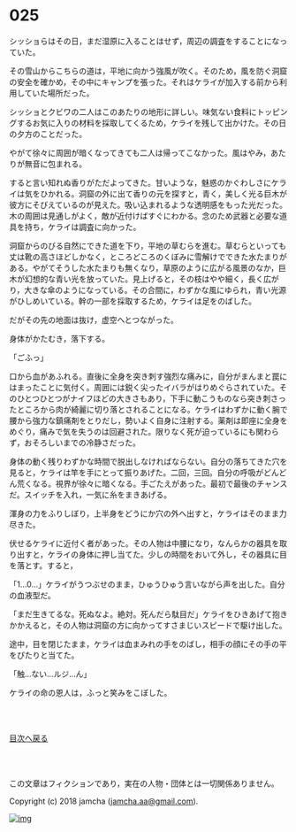 # 025

シッショらはその日，まだ湿原に入ることはせず，周辺の調査をすることになっていた。  

その雪山からこちらの道は，平地に向かう強風が吹く。そのため，風を防ぐ洞窟の安全を確かめ，その中にキャンプを張った。それはケライが加入する前から利用していた場所だった。  

シッショとクビワの二人はこのあたりの地形に詳しい。味気ない食料にトッピングするお気に入りの材料を採取してくるため，ケライを残して出かけた。その日の夕方のことだった。  

やがて徐々に周囲が暗くなってきても二人は帰ってこなかった。風はやみ，あたりが無音に包まれる。  

すると言い知れぬ香りがただよってきた。甘いような，魅惑のかぐわしさにケライは気をひかれる。洞窟の外に出て香りの元を探すと，青く，美しく光る巨木が彼方にそびえているのが見えた。吸い込まれるような透明感をもった光だった。木の周囲は見通しがよく，敵が近付けばすぐにわかる。念のため武器と必要な道具を持ち，ケライは調査に向かった。  

洞窟からのびる自然にできた道を下り，平地の草むらを進む。草むらといっても丈は靴の高さほどしかなく，ところどころのくぼみに雪解けでできた水たまりがある。やがてそうした水たまりも無くなり，草原のように広がる風景のなか，巨木が幻想的な青い光を放っていた。見上げると，その枝はやや細く，長く広がり，大きな傘のようになっている。その合間に，わずかな風にゆられ，青い光源がひしめいている。幹の一部を採取するため，ケライは足をのばした。  

だがその先の地面は抜け，虚空へとつながった。  

身体がかたむき，落下する。  

「ごふっ」  

口から血があふれる。直後に全身を突き刺す強烈な痛みに，自分がまんまと罠にはまったことに気付く。周囲には鋭く尖ったイバラがはりめぐらされていた。そのひとつひとつがナイフほどの大きさもあり，下手に動こうものなら突き刺さったところから肉が綺麗に切り落とされることになる。ケライはわずかに動く腕で腰から強力な鎮痛剤をとりだし，勢いよく自身に注射する。薬剤は即座に全身をめぐり，痛みで気を失うのは回避された。限りなく死が迫っているにも関わらず，おそろしいまでの冷静さだった。  

身体の動く残りわずかな時間で脱出しなければならない。自分の落ちてきた穴を見ると，ケライは竿を手にとって振りあげた。二回，三回。自分の呼吸がどんどん荒くなる。視界が徐々に暗くなる。手ごたえがあった。最初で最後のチャンスだ。スイッチを入れ，一気に糸をまきあげる。  

渾身の力をふりしぼり，上半身をどうにか穴の外へ出すと，ケライはそのまま力尽きた。  

伏せるケライに近付く者があった。その人物は中腰になり，なんらかの器具を取り出すと，ケライの身体に押し当てた。少しの時間をおいて外し，その器具に目を落とす。すると，  

「1…0…」ケライがうつぶせのまま，ひゅうひゅう言いながら声を出した。自分の血液型だ。  

「まだ生きてるな。死ぬなよ。絶対。死んだら駄目だ」ケライをひきあげて抱きかかえると，その人物は洞窟の方に向かってすさまじいスピードで駆け出した。  

途中，目を閉じたまま，ケライは血まみれの手をのばし，相手の顔にその手の平をぴたりと当てた。  

「触…ない…ルジ…ん」  

ケライの命の恩人は，ふっと笑みをこぼした。  

<br>  
<br>  

[目次へ戻る](https://github.com/jamcha-aa/OblivionReports/blob/master/README.md)  

<br>  
<br>  

この文章はフィクションであり，実在の人物・団体とは一切関係ありません。  

Copyright (c) 2018 jamcha (jamcha.aa@gmail.com).  

[![img](http://i.creativecommons.org/l/by-nc-sa/4.0/88x31.png)](http://creativecommons.org/licenses/by-nc-sa/4.0/deed)